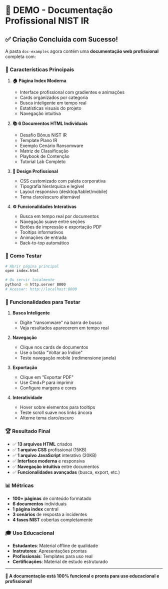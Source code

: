 # 🚀 DEMO - Documentação Profissional NIST IR

## ✅ **Criação Concluída com Sucesso!**

A pasta `doc-examples` agora contém uma **documentação web profissional** completa com:

### 🌟 **Características Principais**

1. **🏠 Página Index Moderna**
   - Interface profissional com gradientes e animações
   - Cards organizados por categoria
   - Busca inteligente em tempo real
   - Estatísticas visuais do projeto
   - Navegação intuitiva

2. **📚 6 Documentos HTML Individuais**
   - Desafio Bônus NIST IR
   - Template Plano IR 
   - Exemplo Cenário Ransomware
   - Matriz de Classificação
   - Playbook de Contenção
   - Tutorial Lab Completo

3. **🎨 Design Profissional**
   - CSS customizado com paleta corporativa
   - Tipografia hierárquica e legível
   - Layout responsivo (desktop/tablet/mobile)
   - Tema claro/escuro alternável

4. **⚙️ Funcionalidades Interativas**
   - Busca em tempo real por documentos
   - Navegação suave entre seções
   - Botões de impressão e exportação PDF
   - Tooltips informativos
   - Animações de entrada
   - Back-to-top automático

### 🎯 **Como Testar**

```bash
# Abrir página principal
open index.html

# Ou servir localmente
python3 -m http.server 8000
# Acessar: http://localhost:8000
```

### 📱 **Funcionalidades para Testar**

1. **Busca Inteligente**
   - Digite "ransomware" na barra de busca
   - Veja resultados aparecerem em tempo real

2. **Navegação**
   - Clique nos cards de documentos
   - Use o botão "Voltar ao Índice"
   - Teste navegação mobile (redimensione janela)

3. **Exportação**
   - Clique em "Exportar PDF" 
   - Use Cmd+P para imprimir
   - Configure margens e cores

4. **Interatividade**
   - Hover sobre elementos para tooltips
   - Teste scroll suave nos links âncora
   - Alterne tema claro/escuro

### 🏆 **Resultado Final**

- ✅ **13 arquivos HTML** criados
- ✅ **1 arquivo CSS** profissional (15KB)
- ✅ **1 arquivo JavaScript** interativo (20KB)
- ✅ **Interface moderna** e responsiva
- ✅ **Navegação intuitiva** entre documentos
- ✅ **Funcionalidades avançadas** (busca, export, etc.)

### 📊 **Métricas**

- **100+ páginas** de conteúdo formatado
- **6 documentos** individuais
- **1 página index** central
- **3 cenários** de resposta a incidentes
- **4 fases NIST** cobertas completamente

### 🎓 **Uso Educacional**

- **Estudantes**: Material offline de qualidade
- **Instrutores**: Apresentações prontas
- **Profissionais**: Templates para uso real
- **Certificações**: Material de estudo estruturado

---

**🎯 A documentação está 100% funcional e pronta para uso educacional e profissional!**
